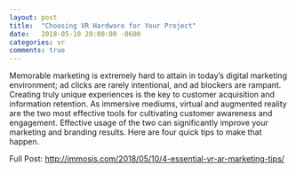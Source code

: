 ```yaml
---
layout: post
title:  "Choosing VR Hardware for Your Project"
date:   2018-05-10 20:00:00 -0600
categories: vr
comments: true
---
```


Memorable marketing is extremely hard to attain in today’s digital marketing environment; ad clicks are rarely intentional, and ad blockers are rampant. Creating truly unique experiences is the key to customer acquisition and information retention. As immersive mediums, virtual and augmented reality are the two most effective tools for cultivating customer awareness and engagement. Effective usage of the two can significantly improve your marketing and branding results. Here are four quick tips to make that happen.  

Full Post: http://immosis.com/2018/05/10/4-essential-vr-ar-marketing-tips/ 
